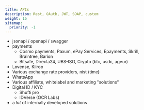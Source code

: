 ```yaml
---
title: APIs
description: Rest, OAuth, JWT, SOAP, custom 
weight: 15
sitemap:
  priority: -1
---
```


- jsonapi / openapi / swagger
- payments
  - Cosmo payments, Paxum, ePay Services, Epayments, Skrill, Braintree, Barion
  - Bitsafe, Directa24, UBS-ISO, Crypto (btc, usdc, ageur)
- Lovense, Kiiroo
- Various exchange rate providers, nist (time)
- WhatsApp
- Various affiliate, whitelabel and marketing "solutions"
- Digital ID / KYC
    - Shufti pro
    - IDVerse (OCR Labs)
- a *lot* of internally developed solutions
